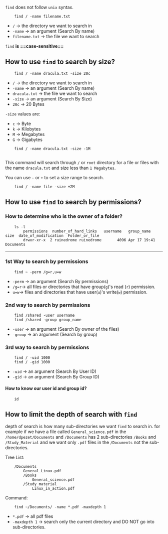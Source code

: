 `find` does not follow `unix` syntax.

```
	find / -name filename.txt
```
- `/` -> the directory we want to search in
- `-name` -> an argument (Search By name)
- `filename.txt` -> the file we want to search

`find` **is ==case-sensitive==**

## How to use `find` to search by size?

```
	find / -name dracula.txt -size 20c
```
 
- `/` -> the directory we want to search in
- `-name` -> an argument (Search By name)
- `dracula.txt` -> the file we want to search
- `-size` -> an argument (Search By Size)
- `20c` -> 20 Bytes

`-size` values are:
- `c` -> Byte
- `k` -> Kilobytes
- `M` -> Megabytes
- `G` -> Gigabytes

```
	find / -name dracula.txt -size -1M
	
```

This command will search through `/` or `root` directory for a file or files with the name `dracula.txt` and size less than `1 Megabytes`.

You can use `-` or `+` to set a size range to search.
```
	find / -name file -size +2M
```


## How to use `find` to search by permissions?

### How to determine who is the owner of a folder?
```
	ls -l
		permissions  number_of_hard_links   username   group_name   size  date_of_modification  Folder_or_file
		drwxr-xr-x  2 ruinedrome ruinedrome       4096 Apr 17 19:41 Documents
```

----

### 1st Way to search by permissions
```
	find ~ -perm /g=r,u=w
```
- `-perm` -> an argument (Search By permissions)
- `/g=r`-> all files or directories that have group(`g`)'s read (`r`) permission.
- `u=w`-> files and directories that have user(`u`)'s write(`w`) permission.

### 2nd way to search by permissions
```
	find /shared -user username
	find /shared -group group_name
```

- `-user` -> an argument (Search By owner of the files)
- `-group` -> an argument (Search by group)


### 3rd way to search by permissions

```
	find / -uid 1000 
	find / -gid 1000
```

- `-uid` -> an argument (Search By User ID)
- `-gid` -> an argument (Search By Group ID)

#### How to know our user id and group id?
```
	id
```








## How to limit the depth of search with `find`
depth of search is how many sub-directories we want `find` to search in.
for example if we have a file called `General_science.pdf` in the `/home/dpezet/Documents` and `/Documents` has 2 sub-directories 
`/Books` and `/Study_Material`  and we want only `.pdf` files in the `/Documents` not the sub-directories.

Tree List:
```
	/Documents
		General_Linux.pdf
		/Books
			General_science.pdf
		/Study_material
			Linux_in_action.pdf
```

Command:
```
	find ~/Documents/ -name *.pdf -maxdepth 1
```
- `*.pdf` -> all pdf files
- `-maxdepth 1` -> search only the current directory and DO NOT go into sub-directories.


